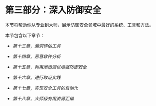 # 第三部分：深入防御安全

本节将帮助你从专业到大师，展示防御安全领域中最好的系统、工具和方法。

本节包含以下章节：

+   *第十三章*，*漏洞评估工具*

+   *第十四章*，*恶意软件分析*

+   *第十五章*，*利用渗透测试增强防御安全*

+   *第十六章*，*进行取证实践*

+   *第十七章*，*实现安全工具的自动化*

+   *第十八章*，*大师级有用资源汇编*
